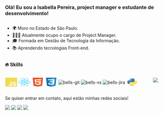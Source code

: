 ### Olá! Eu sou a Isabella Pereira, project manager e estudante de desenvolvimento!
##
- 🌍 Moro no Estado de São Paulo.
- 👨🏾‍💻 Atualmente ocupo o cargo de Project Manager.
- 🎓 Formada em Gestão de Tecnologia da Informação.
- 📚 Aprendendo tecnologias Front-end.
##
### 🔥 Skills
<div style="display: inline_block"><br>
  <img align="center" alt="bells-Js" height="30" width="40" src="https://raw.githubusercontent.com/devicons/devicon/master/icons/javascript/javascript-plain.svg">
  <img align="center" alt="bells-React" height="30" width="40" src="https://raw.githubusercontent.com/devicons/devicon/master/icons/react/react-original.svg">
  <img align="center" alt="bells-HTML" height="30" width="40" src="https://raw.githubusercontent.com/devicons/devicon/master/icons/html5/html5-original.svg">
  <img align="center" alt="bells-CSS" height="30" width="40" src="https://raw.githubusercontent.com/devicons/devicon/master/icons/css3/css3-original.svg">
  <img align="center" alt="bells-git" height="30" width="40" src="https://cdn.jsdelivr.net/gh/devicons/devicon/icons/git/git-original.svg">
  <img align="center" alt="bells-vs" height="30" width="40" src="https://cdn.jsdelivr.net/gh/devicons/devicon/icons/vscode/vscode-original.svg">
  <img align="center" alt="bells-jira" height="30" width="40" src="https://cdn.jsdelivr.net/gh/devicons/devicon/icons/jira/jira-original.svg">
  <img align="center" alt="bells-Python" height="30" width="40" src="https://raw.githubusercontent.com/devicons/devicon/master/icons/python/python-original.svg">
  <img align="right" height="150" src="https://media.tenor.com/6Ja4z2BN2-gAAAAi/baby-yoda.gif">
</div> 

  ##
  
 Se quiser entrar em contato, aqui estão minhas redes sociais!
<div> 
  <a href="https://instagram.com/bellsmiranda_" target="_blank"><img src="https://img.shields.io/badge/-Instagram-%23E4405F?style=for-the-badge&logo=instagram&logoColor=white" target="_blank"></a>
  <a href="https://discord.gg/psBMuKwG" target="_blank"><img src="https://img.shields.io/badge/Discord-7289DA?style=for-the-badge&logo=discord&logoColor=white" target="_blank"></a> 
  <a href = "mailto:ipmedeirossilva@gmail.com"><img src="https://img.shields.io/badge/-Gmail-%23333?style=for-the-badge&logo=gmail&logoColor=white" target="_blank"></a>
  <a href="https://www.linkedin.com/in/isabellapereira0/" target="_blank"><img src="https://img.shields.io/badge/-LinkedIn-%230077B5?style=for-the-badge&logo=linkedin&logoColor=white" target="_blank"></a> 
  
</div>

